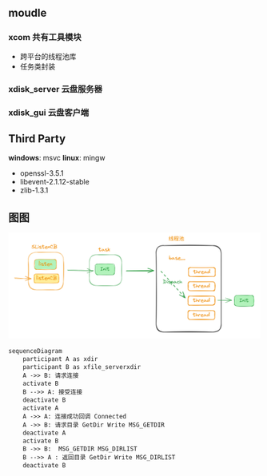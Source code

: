 ## moudle

### xcom 共有工具模块

- 跨平台的线程池库
- 任务类封装

### xdisk_server 云盘服务器

### xdisk_gui 云盘客户端

## Third Party

**windows**: msvc
**linux**: mingw

- openssl-3.5.1
- libevent-2.1.12-stable
- zlib-1.3.1


## 图图

![](assets\imgs\image.png)

```mermaid
sequenceDiagram
	participant A as xdir
	participant B as xfile_serverxdir
	A ->> B: 请求连接
	activate B
	B -->> A: 接受连接
	deactivate B
	activate A
	A ->> A: 连接成功回调 Connected
	A ->> B: 请求目录 GetDir Write MSG_GETDIR
	deactivate A
	activate B
	B ->> B:  MSG_GETDIR MSG_DIRLIST
	B -->> A : 返回目录 GetDir Write MSG_DIRLIST
	deactivate B
```
